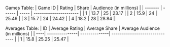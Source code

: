 Games Table:
| Game ID | Rating | Share | Audience (in millions) |
| ------- | ------ | ----- | ---------------------- |
| 1       | 13.7   | 25    | 23.17                  |
| 2       | 15.9   | 24    | 25.46                  |
| 3       | 15.7   | 24    | 24.42                  |
| 4       | 18.2   | 28    | 28.84                  |

Averages Table:
| ID   | Average Rating | Average Share | Average Audience (in millions) |
| ----| ---------------| --------------| ------------------------------ |
| 1   | 15.8           | 25.25         | 25.47                          |